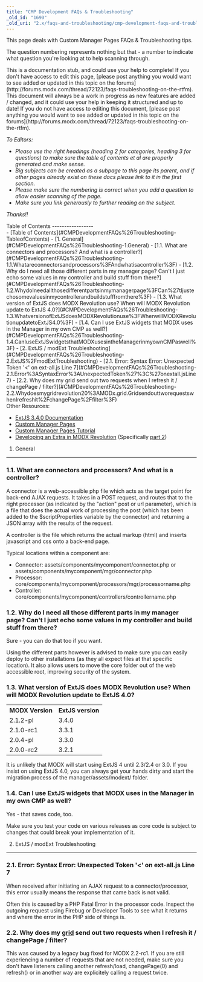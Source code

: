 ```yaml
---
title: "CMP Development FAQs & Troubleshooting"
_old_id: "1690"
_old_uri: "2.x/faqs-and-troubleshooting/cmp-development-faqs-and-troubleshooting"
---
```


This page deals with Custom Manager Pages FAQs & Troubleshooting tips.

The question numbering represents nothing but that - a number to indicate what question you're looking at to help scanning through.

<div class="note">This is a documentation stub, and could use your help to complete! If you don't have access to edit this page, [please post anything you would want to see added or updated in this topic on the forums](http://forums.modx.com/thread/72123/faqs-troubleshooting-on-the-rtfm).</div><div class="note">This document will always be a work in progress as new features are added / changed, and it could use your help in keeping it structured and up to date! If you do not have access to editing this document, [please post anything you would want to see added or updated in this topic on the forums](http://forums.modx.com/thread/72123/faqs-troubleshooting-on-the-rtfm).

_To Editors:_

- _Please use the right headings (heading 2 for categories, heading 3 for questions) to make sure the table of contents et al are properly generated and make sense._
- _Big subjects can be created as a subpage to this page its parent, and if other pages already exist on these docs please link to it in the first section._
- _Please make sure the numbering is correct when you add a question to allow easier scanning of the page._
- _Make sure you link generously to further reading on the subject._

_Thanks!!_

</div>Table of Contents
-----------------

<div>- [Table of Contents](#CMPDevelopmentFAQs%26Troubleshooting-TableofContents)
- [1. General](#CMPDevelopmentFAQs%26Troubleshooting-1.General)
  - [1.1. What are connectors and processors? And what is a controller?](#CMPDevelopmentFAQs%26Troubleshooting-1.1.Whatareconnectorsandprocessors%3FAndwhatisacontroller%3F)
  - [1.2. Why do I need all those different parts in my manager page? Can't I just echo some values in my controller and build stuff from there?](#CMPDevelopmentFAQs%26Troubleshooting-1.2.WhydoIneedallthosedifferentpartsinmymanagerpage%3FCan%27tIjustechosomevaluesinmycontrollerandbuildstufffromthere%3F)
  - [1.3. What version of ExtJS does MODX Revolution use? When will MODX Revolution update to ExtJS 4.0?](#CMPDevelopmentFAQs%26Troubleshooting-1.3.WhatversionofExtJSdoesMODXRevolutionuse%3FWhenwillMODXRevolutionupdatetoExtJS4.0%3F)
  - [1.4. Can I use ExtJS widgets that MODX uses in the Manager in my own CMP as well?](#CMPDevelopmentFAQs%26Troubleshooting-1.4.CanIuseExtJSwidgetsthatMODXusesintheManagerinmyownCMPaswell%3F)
- [2. ExtJS / modExt Troubleshooting](#CMPDevelopmentFAQs%26Troubleshooting-2.ExtJS%2FmodExtTroubleshooting)
  - [2.1. Error: Syntax Error: Unexpected Token '<' on ext-all.js Line 7](#CMPDevelopmentFAQs%26Troubleshooting-2.1.Error%3ASyntaxError%3AUnexpectedToken%27%3C%27onextall.jsLine7)
  - [2.2. Why does my grid send out two requests when I refresh it / changePage / filter?](#CMPDevelopmentFAQs%26Troubleshooting-2.2.Whydoesmygridrevolution20%3AMODx.grid.GridsendouttworequestswhenIrefreshit%2FchangePage%2Ffilter%3F)

</div>Other Resources:

- [ExtJS 3.4.0 Documentation](http://docs.sencha.com/ext-js/3-4/)
- [Custom Manager Pages](/revolution/2.x/developing-in-modx/advanced-development/custom-manager-pages "Custom Manager Pages")
- [Custom Manager Pages Tutorial](/revolution/2.x/developing-in-modx/advanced-development/custom-manager-pages/custom-manager-pages-tutorial "Custom Manager Pages Tutorial")
- [Developing an Extra in MODX Revolution](/revolution/2.x/case-studies-and-tutorials/developing-an-extra-in-modx-revolution "Developing an Extra in MODX Revolution") (Specifically [part 2](/revolution/2.x/case-studies-and-tutorials/developing-an-extra-in-modx-revolution/developing-an-extra-in-modx-revolution,-part-ii "Developing an Extra in MODX Revolution, Part II"))

1. General
----------

### 1.1. What are connectors and processors? And what is a controller?

A connector is a web-accessible php file which acts as the target point for back-end AJAX requests. It takes in a POST request, and routes that to the right processor (as indicated by the "action" post or url parameter), which is a file that does the actual work of processing the post (which has been added to the $scriptProperties variable by the connector) and returning a JSON array with the results of the request.

A controller is the file which returns the actual markup (html) and inserts javascript and css onto a back-end page.

Typical locations within a component are:

- Connector: assets/components/mycomponent/connector.php or assets/components/mycomponent/mgr/connector.php
- Processor: core/components/mycomponent/processors/mgr/processorname.php
- Controller: core/components/mycomponent/controllers/controllername.php

### 1.2. Why do I need all those different parts in my manager page? Can't I just echo some values in my controller and build stuff from there?

Sure - you can do that too if you want.

Using the different parts however is advised to make sure you can easily deploy to other installations (as they all expect files at that specific location). It also allows users to move the core folder out of the web accessible root, improving security of the system.

### 1.3. What version of ExtJS does MODX Revolution use? When will MODX Revolution update to ExtJS 4.0?

<table><tbody><tr><th>MODX Version</th><th>ExtJS version</th></tr><tr><td>2.1.2-pl</td><td>3.4.0</td></tr><tr><td>2.1.0-rc1</td><td>3.3.1</td></tr><tr><td>2.0.4-pl</td><td>3.3.0</td></tr><tr><td>2.0.0-rc2</td><td>3.2.1</td></tr></tbody></table>It is unlikely that MODX will start using ExtJS 4 until 2.3/2.4 or 3.0. If you insist on using ExtJS 4.0, you can always get your hands dirty and start the migration process of the manager/assets/modext/ folder.

### 1.4. Can I use ExtJS widgets that MODX uses in the Manager in my own CMP as well?

Yes - that saves code, too.

Make sure you test your code on various releases as core code is subject to changes that could break your implementation of it.

2. ExtJS / modExt Troubleshooting
---------------------------------

### 2.1. Error: Syntax Error: Unexpected Token '<' on ext-all.js Line 7

When received after initiating an AJAX request to a connector/processor, this error usually means the response that came back is not valid.

Often this is caused by a PHP Fatal Error in the processor code. Inspect the outgoing request using Firebug or Developer Tools to see what it returns and where the error in the PHP side of things is.

### 2.2. Why does my [grid](/revolution/2.x/developing-in-modx/advanced-development/custom-manager-pages/modext/modx.grid.grid "MODx.grid.Grid") send out two requests when I refresh it / changePage / filter?

This was caused by a legacy bug fixed for MODX 2.2-rc1. If you are still experiencing a number of requests that are not needed, make sure you don't have listeners calling another refresh/load, changePage(0) and refresh() or in another way are explicitely calling a request twice.